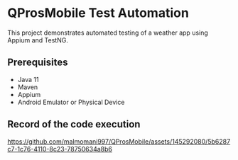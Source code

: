 # QProsMobile Test Automation

This project demonstrates automated testing of a weather app using Appium and TestNG.

## Prerequisites

- Java 11
- Maven
- Appium
- Android Emulator or Physical Device

## Record of the code execution 

https://github.com/malmomani997/QProsMobile/assets/145292080/5b6287c7-1c76-4110-8c23-78750634a8b6

